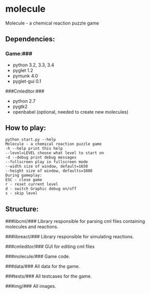 molecule
========

Molecule - a chemical reaction puzzle game

Dependencies:
-------
### Game:###
* python 3.2, 3.3, 3.4
* pyglet 1.2
* pymunk 4.0
* pyglet-gui 0.1

###Cmleditor:###
* python 2.7
* pygtk2
* openbabel (optional, needed to create new molecules)

How to play:
---------
    python start.py --help 
    Molecule - a chemical reaction puzzle game
    -h --help print this help
    --level=LEVEL choose what level to start on
    -d --debug print debug messages
    --fullscreen play in fullscreen mode
    --width size of window, default=1650
    --height size of window, defaults=1080
    During gameplay:
    ESC - close game
    r - reset current level
    d - switch Graphic debug on/off
    s - skip level

Structure:
-------
###libcml/###
Library responsible for parsing cml files containing molecules and reactions.

###libreact/###
Library responsible for simulating reactions.

###cmleditor/###
GUI for editing cml files

###molecule/###
Game code.

###data/###
All data for the game.

###tests/###
All testcases for the game.

###img/###
All images.
